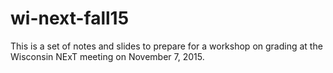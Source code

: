 # wi-next-fall15

This is a set of notes and slides to prepare for a workshop on grading at
the Wisconsin NExT meeting on November 7, 2015.
